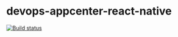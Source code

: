 # devops-appcenter-react-native

[![Build status](https://build.appcenter.ms/v0.1/apps/a98cb874-6023-4e9c-b9b7-f61312bd6818/branches/master/badge)](https://appcenter.ms)